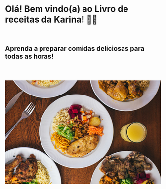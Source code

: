 # Olá! Bem vindo(a) ao Livro de receitas da Karina! 👩‍🍳  
<br>

## Aprenda a preparar comidas deliciosas para todas as horas!                                       
<br>
<br>

![Sobremesas](istockphoto-1317535161-170667a.jpg)
